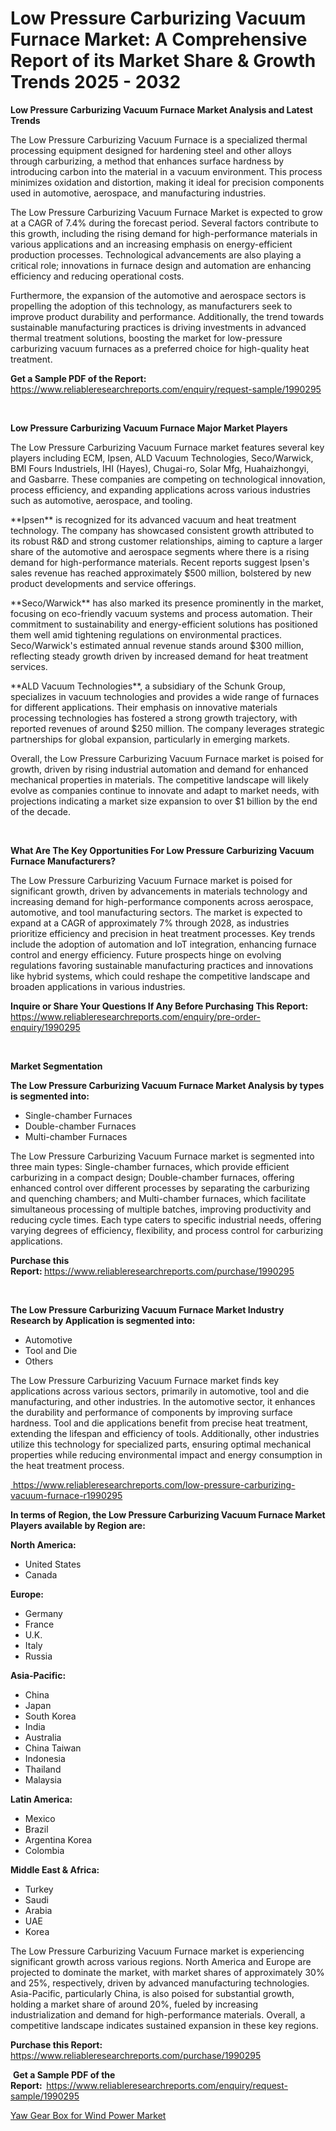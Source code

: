 <p><h1>Low Pressure Carburizing Vacuum Furnace Market: A Comprehensive Report of its Market Share & Growth Trends 2025 - 2032</h1></p><p><strong>Low Pressure Carburizing Vacuum Furnace Market Analysis and Latest Trends</strong></p>
<p><p>The Low Pressure Carburizing Vacuum Furnace is a specialized thermal processing equipment designed for hardening steel and other alloys through carburizing, a method that enhances surface hardness by introducing carbon into the material in a vacuum environment. This process minimizes oxidation and distortion, making it ideal for precision components used in automotive, aerospace, and manufacturing industries.</p><p>The Low Pressure Carburizing Vacuum Furnace Market is expected to grow at a CAGR of 7.4% during the forecast period. Several factors contribute to this growth, including the rising demand for high-performance materials in various applications and an increasing emphasis on energy-efficient production processes. Technological advancements are also playing a critical role; innovations in furnace design and automation are enhancing efficiency and reducing operational costs.</p><p>Furthermore, the expansion of the automotive and aerospace sectors is propelling the adoption of this technology, as manufacturers seek to improve product durability and performance. Additionally, the trend towards sustainable manufacturing practices is driving investments in advanced thermal treatment solutions, boosting the market for low-pressure carburizing vacuum furnaces as a preferred choice for high-quality heat treatment.</p></p>
<p><strong>Get a Sample PDF of the Report:&nbsp;</strong> <a href="https://www.reliableresearchreports.com/enquiry/request-sample/1990295?utm_campaign=2244&utm_medium=2&utm_source=Github&utm_content=ia&utm_term=02032025&utm_id=low-pressure-carburizing-vacuum-furnace">https://www.reliableresearchreports.com/enquiry/request-sample/1990295</a></p>
<p>&nbsp;</p>
<p><strong>Low Pressure Carburizing Vacuum Furnace Major Market Players</strong></p>
<p><p>The Low Pressure Carburizing Vacuum Furnace market features several key players including ECM, Ipsen, ALD Vacuum Technologies, Seco/Warwick, BMI Fours Industriels, IHI (Hayes), Chugai-ro, Solar Mfg, Huahaizhongyi, and Gasbarre. These companies are competing on technological innovation, process efficiency, and expanding applications across various industries such as automotive, aerospace, and tooling.</p><p>**Ipsen** is recognized for its advanced vacuum and heat treatment technology. The company has showcased consistent growth attributed to its robust R&D and strong customer relationships, aiming to capture a larger share of the automotive and aerospace segments where there is a rising demand for high-performance materials. Recent reports suggest Ipsen's sales revenue has reached approximately $500 million, bolstered by new product developments and service offerings.</p><p>**Seco/Warwick** has also marked its presence prominently in the market, focusing on eco-friendly vacuum systems and process automation. Their commitment to sustainability and energy-efficient solutions has positioned them well amid tightening regulations on environmental practices. Seco/Warwick's estimated annual revenue stands around $300 million, reflecting steady growth driven by increased demand for heat treatment services.</p><p>**ALD Vacuum Technologies**, a subsidiary of the Schunk Group, specializes in vacuum technologies and provides a wide range of furnaces for different applications. Their emphasis on innovative materials processing technologies has fostered a strong growth trajectory, with reported revenues of around $250 million. The company leverages strategic partnerships for global expansion, particularly in emerging markets.</p><p>Overall, the Low Pressure Carburizing Vacuum Furnace market is poised for growth, driven by rising industrial automation and demand for enhanced mechanical properties in materials. The competitive landscape will likely evolve as companies continue to innovate and adapt to market needs, with projections indicating a market size expansion to over $1 billion by the end of the decade.</p></p>
<p>&nbsp;</p>
<p><strong>What Are The Key Opportunities For Low Pressure Carburizing Vacuum Furnace Manufacturers?</strong></p>
<p><p>The Low Pressure Carburizing Vacuum Furnace market is poised for significant growth, driven by advancements in materials technology and increasing demand for high-performance components across aerospace, automotive, and tool manufacturing sectors. The market is expected to expand at a CAGR of approximately 7% through 2028, as industries prioritize efficiency and precision in heat treatment processes. Key trends include the adoption of automation and IoT integration, enhancing furnace control and energy efficiency. Future prospects hinge on evolving regulations favoring sustainable manufacturing practices and innovations like hybrid systems, which could reshape the competitive landscape and broaden applications in various industries.</p></p>
<p><strong>Inquire or Share Your Questions If Any Before Purchasing This Report:</strong> <a href="https://www.reliableresearchreports.com/enquiry/pre-order-enquiry/1990295?utm_campaign=2244&utm_medium=2&utm_source=Github&utm_content=ia&utm_term=02032025&utm_id=low-pressure-carburizing-vacuum-furnace">https://www.reliableresearchreports.com/enquiry/pre-order-enquiry/1990295</a></p>
<p>&nbsp;</p>
<p><strong>Market Segmentation</strong></p>
<p><strong>The Low Pressure Carburizing Vacuum Furnace Market Analysis by types is segmented into:</strong></p>
<p><ul><li>Single-chamber Furnaces</li><li>Double-chamber Furnaces</li><li>Multi-chamber Furnaces</li></ul></p>
<p><p>The Low Pressure Carburizing Vacuum Furnace market is segmented into three main types: Single-chamber furnaces, which provide efficient carburizing in a compact design; Double-chamber furnaces, offering enhanced control over different processes by separating the carburizing and quenching chambers; and Multi-chamber furnaces, which facilitate simultaneous processing of multiple batches, improving productivity and reducing cycle times. Each type caters to specific industrial needs, offering varying degrees of efficiency, flexibility, and process control for carburizing applications.</p></p>
<p><strong>Purchase this Report:&nbsp;</strong><a href="https://www.reliableresearchreports.com/purchase/1990295?utm_campaign=2244&utm_medium=2&utm_source=Github&utm_content=ia&utm_term=02032025&utm_id=low-pressure-carburizing-vacuum-furnace">https://www.reliableresearchreports.com/purchase/1990295</a></p>
<p>&nbsp;</p>
<p><strong>The Low Pressure Carburizing Vacuum Furnace Market Industry Research by Application is segmented into:</strong></p>
<p><ul><li>Automotive</li><li>Tool and Die</li><li>Others</li></ul></p>
<p><p>The Low Pressure Carburizing Vacuum Furnace market finds key applications across various sectors, primarily in automotive, tool and die manufacturing, and other industries. In the automotive sector, it enhances the durability and performance of components by improving surface hardness. Tool and die applications benefit from precise heat treatment, extending the lifespan and efficiency of tools. Additionally, other industries utilize this technology for specialized parts, ensuring optimal mechanical properties while reducing environmental impact and energy consumption in the heat treatment process.</p></p>
<p><a href="https://www.reliableresearchreports.com/low-pressure-carburizing-vacuum-furnace-r1990295?utm_campaign=2244&utm_medium=2&utm_source=Github&utm_content=ia&utm_term=02032025&utm_id=low-pressure-carburizing-vacuum-furnace">&nbsp;https://www.reliableresearchreports.com/low-pressure-carburizing-vacuum-furnace-r1990295</a></p>
<p><strong>In terms of Region, the Low Pressure Carburizing Vacuum Furnace Market Players available by Region are:</strong></p>
<p>
    <p> <strong> North America: </strong>
        <ul>
            <li>United States</li>
            <li>Canada</li>
        </ul>
        </p> 
    <p> <strong> Europe: </strong>
        <ul>
            <li>Germany</li>
            <li>France</li>
            <li>U.K.</li>
            <li>Italy</li>
            <li>Russia</li>
        </ul>
        </p> 
    <p> <strong> Asia-Pacific: </strong>
        <ul>
            <li>China</li>
            <li>Japan</li>
            <li>South Korea</li>
            <li>India</li>
            <li>Australia</li>
            <li>China Taiwan</li>
            <li>Indonesia</li>
            <li>Thailand</li>
            <li>Malaysia</li>
        </ul>
        </p> 
    <p> <strong> Latin America: </strong>
        <ul>
            <li>Mexico</li>
            <li>Brazil</li>
            <li>Argentina Korea</li>
            <li>Colombia</li>
        </ul>
        </p> 
    <p> <strong> Middle East & Africa: </strong>
        <ul>
            <li>Turkey</li>
            <li>Saudi</li>
            <li>Arabia</li>
            <li>UAE</li>
            <li>Korea</li>
        </ul>
    </p>
    </p>
<p><p>The Low Pressure Carburizing Vacuum Furnace market is experiencing significant growth across various regions. North America and Europe are projected to dominate the market, with market shares of approximately 30% and 25%, respectively, driven by advanced manufacturing technologies. Asia-Pacific, particularly China, is also poised for substantial growth, holding a market share of around 20%, fueled by increasing industrialization and demand for high-performance materials. Overall, a competitive landscape indicates sustained expansion in these key regions.</p></p>
<p><strong>Purchase this Report: </strong><a href="https://www.reliableresearchreports.com/purchase/1990295?utm_campaign=2244&utm_medium=2&utm_source=Github&utm_content=ia&utm_term=02032025&utm_id=low-pressure-carburizing-vacuum-furnace">https://www.reliableresearchreports.com/purchase/1990295</a></p>
<p>&nbsp;<strong>Get a Sample PDF of the Report:&nbsp;&nbsp;</strong><a href="https://www.reliableresearchreports.com/enquiry/request-sample/1990295?utm_campaign=2244&utm_medium=2&utm_source=Github&utm_content=ia&utm_term=02032025&utm_id=low-pressure-carburizing-vacuum-furnace">https://www.reliableresearchreports.com/enquiry/request-sample/1990295</a></p>
<p><strong></strong></p>
<p><p><a href="https://github.com/delindacallegari68/Market-Research-Report-List-1/blob/main/yaw-gear-box-for-wind-power-market.md?utm_campaign=2244&utm_medium=2&utm_source=Github&utm_content=ia&utm_term=02032025&utm_id=low-pressure-carburizing-vacuum-furnace">Yaw Gear Box for Wind Power Market</a></p></p>